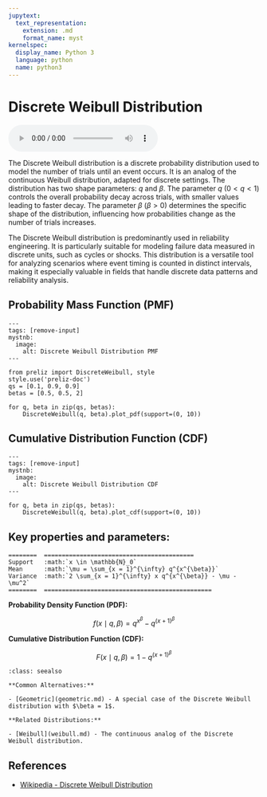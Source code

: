 ```yaml
---
jupytext:
  text_representation:
    extension: .md
    format_name: myst
kernelspec:
  display_name: Python 3
  language: python
  name: python3
---
```

# Discrete Weibull Distribution

<audio controls> <source src="../../_static/discreteweibull.mp3" type="audio/mpeg"> This browser cannot play the pronunciation audio file for this distribution. </audio>

The Discrete Weibull distribution is a discrete probability distribution used to model the number of trials until an event occurs. It is an analog of the continuous Weibull distribution, adapted for discrete settings. The distribution has two shape parameters: $q$ and $\beta$. The parameter $q$ ($0 < q < 1$) controls the overall probability decay across trials, with smaller values leading to faster decay. The parameter $\beta$ ($\beta > 0$) determines the specific shape of the distribution, influencing how probabilities change as the number of trials increases.

The Discrete Weibull distribution is predominantly used in reliability engineering. It is particularly suitable for modeling failure data measured in discrete units, such as cycles or shocks. This distribution is a versatile tool for analyzing scenarios where event timing is counted in distinct intervals, making it especially valuable in fields that handle discrete data patterns and reliability analysis.

## Probability Mass Function (PMF)

```{code-cell}
---
tags: [remove-input]
mystnb:
  image:
    alt: Discrete Weibull Distribution PMF
---

from preliz import DiscreteWeibull, style
style.use('preliz-doc')
qs = [0.1, 0.9, 0.9]
betas = [0.5, 0.5, 2]

for q, beta in zip(qs, betas):
    DiscreteWeibull(q, beta).plot_pdf(support=(0, 10))
```

## Cumulative Distribution Function (CDF)

```{code-cell}
---
tags: [remove-input]
mystnb:
  image:
    alt: Discrete Weibull Distribution CDF
---

for q, beta in zip(qs, betas):
    DiscreteWeibull(q, beta).plot_cdf(support=(0, 10))
```

## Key properties and parameters:

```{eval-rst}
========  ==========================================
Support   :math:`x \in \mathbb{N}_0`
Mean      :math:`\mu = \sum_{x = 1}^{\infty} q^{x^{\beta}}`
Variance  :math:`2 \sum_{x = 1}^{\infty} x q^{x^{\beta}} - \mu - \mu^2`
========  ===============================================
```

**Probability Density Function (PDF):**

$$
f(x \mid q, \beta) = q^{x^{\beta}} - q^{(x + 1)^{\beta}}
$$

**Cumulative Distribution Function (CDF):**

$$
F(x \mid q, \beta) = 1 - q^{(x + 1)^{\beta}}
$$

```{seealso}
:class: seealso

**Common Alternatives:**

- [Geometric](geometric.md) - A special case of the Discrete Weibull distribution with $\beta = 1$.

**Related Distributions:**

- [Weibull](weibull.md) - The continuous analog of the Discrete Weibull distribution.
```

## References

- [Wikipedia - Discrete Weibull Distribution](https://en.wikipedia.org/wiki/Discrete_Weibull_distribution)



